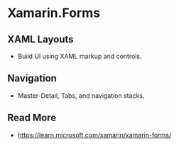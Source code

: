 # Xamarin.Forms

## XAML Layouts
- Build UI using XAML markup and controls.

## Navigation
- Master-Detail, Tabs, and navigation stacks.

## Read More
- https://learn.microsoft.com/xamarin/xamarin-forms/

